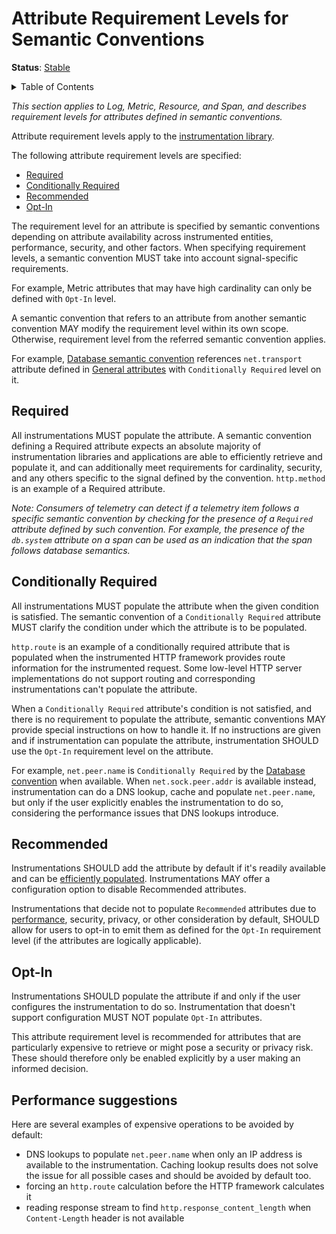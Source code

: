 # Attribute Requirement Levels for Semantic Conventions

**Status**: [Stable](../document-status.md)

<details>
<summary>Table of Contents</summary>

<!-- toc -->

- [Required](#required)
- [Conditionally Required](#conditionally-required)
- [Recommended](#recommended)
- [Opt-In](#opt-in)
- [Performance suggestions](#performance-suggestions)

<!-- tocstop -->

</details>

_This section applies to Log, Metric, Resource, and Span, and describes requirement levels for attributes defined in semantic conventions._

Attribute requirement levels apply to the [instrumentation library](../glossary.md#instrumentation-library).

The following attribute requirement levels are specified:

- [Required](#required)
- [Conditionally Required](#conditionally-required)
- [Recommended](#recommended)
- [Opt-In](#opt-in)

The requirement level for an attribute is specified by semantic conventions depending on attribute availability across instrumented entities, performance, security, and other factors. When specifying requirement levels, a semantic convention MUST take into account signal-specific requirements.

For example, Metric attributes that may have high cardinality can only be defined with `Opt-In` level.

A semantic convention that refers to an attribute from another semantic convention MAY modify the requirement level within its own scope. Otherwise, requirement level from the referred semantic convention applies.

For example, [Database semantic convention](../trace/semantic_conventions/database.md) references `net.transport` attribute defined in [General attributes](../trace/semantic_conventions/span-general.md) with `Conditionally Required` level on it.

## Required

All instrumentations MUST populate the attribute. A semantic convention defining a Required attribute expects an absolute majority of instrumentation libraries and applications are able to efficiently retrieve and populate it, and can additionally meet requirements for cardinality, security, and any others specific to the signal defined by the convention. `http.method` is an example of a Required attribute.

_Note: Consumers of telemetry can detect if a telemetry item follows a specific semantic convention by checking for the presence of a `Required` attribute defined by such convention. For example, the presence of the `db.system` attribute on a span can be used as an indication that the span follows database semantics._

## Conditionally Required

All instrumentations MUST populate the attribute when the given condition is satisfied. The semantic convention of a `Conditionally Required` attribute MUST clarify the condition under which the attribute is to be populated.

`http.route` is an example of a conditionally required attribute that is populated when the instrumented HTTP framework provides route information for the instrumented request. Some low-level HTTP server implementations do not support routing and corresponding instrumentations can't populate the attribute.

When a `Conditionally Required` attribute's condition is not satisfied, and there is no requirement to populate the attribute, semantic conventions MAY provide special instructions on how to handle it. If no instructions are given and if instrumentation can populate the attribute, instrumentation SHOULD use the `Opt-In` requirement level on the attribute.

For example, `net.peer.name` is `Conditionally Required` by the [Database convention](../trace/semantic_conventions/database.md) when available. When `net.sock.peer.addr` is available instead, instrumentation can do a DNS lookup, cache and populate `net.peer.name`, but only if the user explicitly enables the instrumentation to do so, considering the performance issues that DNS lookups introduce.

## Recommended

Instrumentations SHOULD add the attribute by default if it's readily available and can be [efficiently populated](#performance-suggestions). Instrumentations MAY offer a configuration option to disable Recommended attributes.

Instrumentations that decide not to populate `Recommended` attributes due to [performance](#performance-suggestions), security, privacy, or other consideration by default, SHOULD allow for users to
opt-in to emit them as defined for the `Opt-In` requirement level (if the attributes are logically applicable).

## Opt-In

Instrumentations SHOULD populate the attribute if and only if the user configures the instrumentation to do so. Instrumentation that doesn't support configuration MUST NOT populate `Opt-In` attributes.

This attribute requirement level is recommended for attributes that are particularly expensive to retrieve or might pose a security or privacy risk. These should therefore only be enabled explicitly by a user making an informed decision.

## Performance suggestions

Here are several examples of expensive operations to be avoided by default:

- DNS lookups to populate `net.peer.name` when only an IP address is available to the instrumentation. Caching lookup results does not solve the issue for all possible cases and should be avoided by default too.
- forcing an `http.route` calculation before the HTTP framework calculates it
- reading response stream to find `http.response_content_length` when `Content-Length` header is not available
